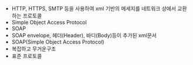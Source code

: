 ﻿- HTTP, HTTPS, SMTP 등을 사용하여 xml 기반의 메세지를 네트워크 상에서 교환하는 프로토콜
- Simple Object Access Protocol
- SOAP
- SOAP envelope, 헤더(Header), 바디(Body)등이 추가된 xml문서
- SOAP(Simple Object Access Protocol)
- 복잡하고 무거운구조
- 표준 프로토콜
